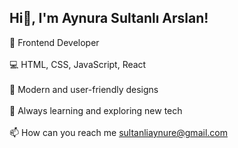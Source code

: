 ## Hi👋, I'm Aynura Sultanlı Arslan!

🚀 Frontend Developer
<br><br>
💻 HTML, CSS, JavaScript, React
<br><br>
🎨 Modern and user-friendly designs
<br><br>
🌱 Always learning and exploring new tech
<br><br>
📫 How can you reach me sultanliaynure@gmail.com
